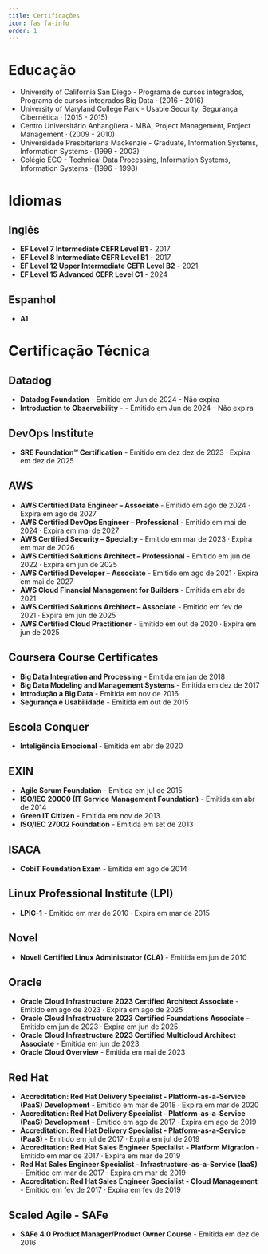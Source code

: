 ```yaml
---
title: Certificações
icon: fas fa-info
order: 1
---
```


# Educação

* University of California San Diego - Programa de cursos integrados, Programa de cursos integrados Big Data · (2016 - 2016)
* University of Maryland College Park - Usable Security, Segurança Cibernética · (2015 - 2015)
* Centro Universitário Anhangüera - MBA, Project Management, Project Management · (2009 - 2010)
* Universidade Presbiteriana Mackenzie - Graduate, Information Systems, Information Systems · (1999 - 2003)
* Colégio ECO - Technical Data Processing, Information Systems, Information Systems · (1996 - 1998)


# Idiomas

## Inglês
- **EF Level 7 Intermediate CEFR Level B1** - 2017
- **EF Level 8 Intermediate CEFR Level B1** - 2017
- **EF Level 12 Upper Intermediate CEFR Level B2** - 2021
- **EF Level 15 Advanced CEFR Level C1** - 2024


## Espanhol
- **A1**


# Certificação Técnica

## Datadog
- **Datadog Foundation** - Emitido em Jun de 2024 - Não expira
- **Introduction to Observability** - - Emitido em Jun de 2024 - Não expira
  

## DevOps Institute
- **SRE Foundation℠ Certification** - Emitido em dez dez de 2023 · Expira em dez de 2025

    
## AWS
- **AWS Certified Data Engineer – Associate** - Emitido em ago de 2024 · Expira em ago de 2027
- **AWS Certified DevOps Engineer – Professional** - Emitido em mai de 2024 · Expira em mai de 2027
- **AWS Certified Security – Specialty** - Emitido em mar de 2023 · Expira em mar de 2026
- **AWS Certified Solutions Architect – Professional** - Emitido em jun de 2022 · Expira em jun de 2025
- **AWS Certified Developer – Associate** - Emitido em ago de 2021 · Expira em mai de 2027
- **AWS Cloud Financial Management for Builders** - Emitida em abr de 2021
- **AWS Certified Solutions Architect – Associate** - Emitido em fev de 2021 · Expira em jun de 2025
- **AWS Certified Cloud Practitioner** - Emitido em out de 2020 · Expira em jun de 2025


## Coursera Course Certificates
- **Big Data Integration and Processing** - Emitida em jan de 2018
- **Big Data Modeling and Management Systems** - Emitida em dez de 2017
- **Introdução a Big Data** - Emitida em nov de 2016
- **Segurança e Usabilidade** - Emitida em out de 2015


## Escola Conquer
- **Inteligência Emocional** - Emitida em abr de 2020


## EXIN
- **Agile Scrum Foundation** - Emitida em jul de 2015
- **ISO/IEC 20000 (IT Service Management Foundation)** - Emitida em abr de 2014
- **Green IT Citizen** - Emitida em nov de 2013
- **ISO/IEC 27002 Foundation** - Emitida em set de 2013


## ISACA
- **CobiT Foundation Exam** - Emitida em ago de 2014


## Linux Professional Institute (LPI)
- **LPIC-1** - Emitido em mar de 2010 · Expira em mar de 2015


## Novel
- **Novell Certified Linux Administrator (CLA)** - Emitida em jun de 2010


## Oracle
- **Oracle Cloud Infrastructure 2023 Certified Architect Associate** - Emitido em ago de 2023 · Expira em ago de 2025
- **Oracle Cloud Infrastructure 2023 Certified Foundations Associate** - Emitido em jun de 2023 · Expira em jun de 2025
- **Oracle Cloud Infrastructure 2023 Certified Multicloud Architect Associate** - Emitida em jun de 2023
- **Oracle Cloud Overview** - Emitida em mai de 2023


## Red Hat
- **Accreditation: Red Hat Delivery Specialist - Platform-as-a-Service (PaaS) Development** - Emitido em mar de 2018 · Expira em mar de 2020
- **Accreditation: Red Hat Delivery Specialist - Platform-as-a-Service (PaaS) Development** - Emitido em ago de 2017 · Expira em ago de 2019
- **Accreditation: Red Hat Delivery Specialist - Platform-as-a-Service (PaaS)** - Emitido em jul de 2017 · Expira em jul de 2019
- **Accreditation: Red Hat Sales Engineer Specialist - Platform Migration** - Emitido em mar de 2017 · Expira em mar de 2019
- **Red Hat Sales Engineer Specialist - Infrastructure-as-a-Service (IaaS)** - Emitido em mar de 2017 · Expira em mar de 2019
- **Accreditation: Red Hat Sales Engineer Specialist - Cloud Management** - Emitido em fev de 2017 · Expira em fev de 2019


## Scaled Agile - SAFe
- **SAFe 4.0 Product Manager/Product Owner Course** - Emitida em dez de 2016
